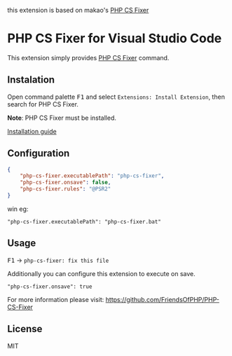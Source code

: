 this extension is based on makao's [PHP CS Fixer ](https://marketplace.visualstudio.com/items?itemName=makao.phpcsfixer)

# PHP CS Fixer for Visual Studio Code
This extension simply provides [PHP CS Fixer](https://github.com/FriendsOfPHP/PHP-CS-Fixer) command.

## Instalation
Open command palette <kbd>F1</kbd> and select `Extensions: Install Extension`, then search for PHP CS Fixer.

**Note**: PHP CS Fixer must be installed.

[Installation guide](https://github.com/FriendsOfPHP/PHP-CS-Fixer#installation)

## Configuration
```JSON
{
    "php-cs-fixer.executablePath": "php-cs-fixer",
    "php-cs-fixer.onsave": false,
    "php-cs-fixer.rules": "@PSR2"
}
```
win eg:
```
"php-cs-fixer.executablePath": "php-cs-fixer.bat"
```

## Usage
<kbd>F1</kbd> -> `php-cs-fixer: fix this file`

Additionally you can configure this extension to execute on save.

    "php-cs-fixer.onsave": true

For more information please visit: https://github.com/FriendsOfPHP/PHP-CS-Fixer

## License
MIT